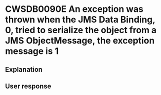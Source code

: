 # CWSDB0090E An exception was thrown when the JMS Data Binding, 0, tried to serialize the object from a JMS ObjectMessage, the exception message is 1

## Explanation

## User response